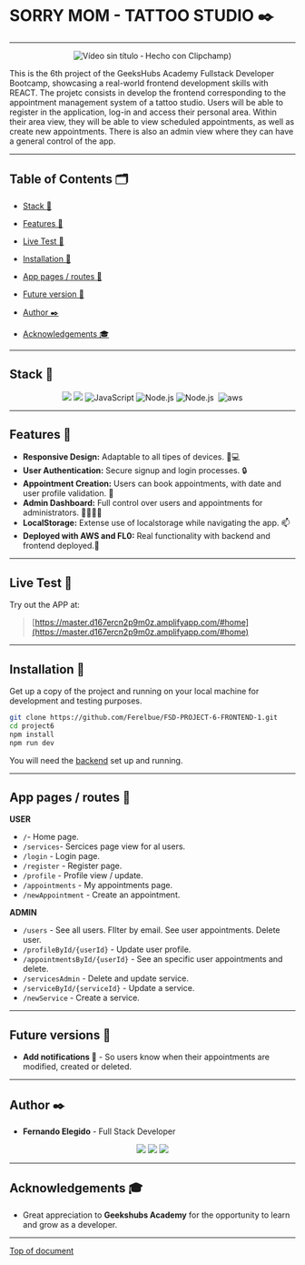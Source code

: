 # SORRY MOM - TATTOO STUDIO :black_nib:
---
<div align="center">

![Vídeo sin título ‐ Hecho con Clipchamp](https://github.com/Ferelbue/FSD-PROJECT-6-FRONTEND-1/assets/154675938/25855805-de0c-410c-835a-ebc9ffa052fd))

 </div>

This is the 6th project of the GeeksHubs Academy Fullstack Developer Bootcamp, showcasing a real-world frontend development skills with REACT.
The projetc consists in develop the frontend corresponding to the appointment management system of a tattoo studio.
Users will be able to register in the application, log-in and access their personal area.
Within their area view, they will be able to view scheduled appointments, as well as create new appointments.
There is also an admin view where they can have a general control of the app.

---

## Table of Contents 🗂️

- [Stack 🔧](#stack-wrench)
- [Features 🌟](#features-star2)
- [Live Test 📡](#live-deployment-satellite)
- [Installation 🚀](#installation-rocket)
- [App pages / routes 📑](#app-pages--routes-)

- [Future version 🔮](#future-versions-crystal_ball)
- [Author ✒️](#author-black_nib)
- [Acknowledgements 🎓](#acknowledgements-mortar_board)

---

## Stack :wrench:

<div align="center">
<img src="https://img.shields.io/badge/-React-61DAFB?style=for-the-badge&logo=react&logoColor=black">
<img src="https://img.shields.io/badge/-Vite-747bff?style=for-the-badge&logo=vite&logoColor=white">
<img src="https://img.shields.io/badge/JavaScript-E5E104?style=for-the-badge&logo=javascript&logoColor=black" alt="JavaScript" />
<img src="https://img.shields.io/badge/Node.js-339933?style=for-the-badge&logo=node.js&logoColor=white" alt="Node.js" />
<img src="https://img.shields.io/badge/bootstrap-8011F5?style=for-the-badge&logo=bootstrap&logoColor=white" alt="Node.js" />
<img src="https://img.shields.io/badge/{/}  fl0-0B615E?style=for-the-badge&logo=&logoColor=white" alt="" />
<img src="https://img.shields.io/badge/AWS-F39C12?style=for-the-badge&logo=amazon&logoColor=white" alt="aws" />
 </div>

---

## Features :star2:

- **Responsive Design:** Adaptable to all tipes of devices. 📱💻
- **User Authentication:** Secure signup and login processes. 🔒
- **Appointment Creation:** Users can book appointments, with date and user profile validation. 📅
- **Admin Dashboard:** Full control over users and appointments for administrators. 👩‍💼👨‍💼
- **LocalStorage:** Extense use of localstorage while navigating the app. 📫
- **Deployed with AWS and FL0:** Real functionality with backend and frontend deployed.📡

---

## Live Test :satellite:

Try out the APP at:

> [https://master.d167ercn2p9m0z.amplifyapp.com/#home](https://master.d167ercn2p9m0z.amplifyapp.com/#home)

---

## Installation :rocket:

Get up a copy of the project and running on your local machine for development and testing purposes.

```sh
git clone https://github.com/Ferelbue/FSD-PROJECT-6-FRONTEND-1.git
cd project6
npm install
npm run dev
```

You will need the [backend](https://github.com/Ferelbue/FSD-PROJECT-4-BACKEND-1.git) set up and running.

---

## App pages / routes :bookmark_tabs:

**USER**

- `/`- Home page.
- `/services`- Sercices page view for al users.
- `/login` - Login page.
- `/register` - Register page.
- `/profile` - Profile view / update.
- `/appointments` - My appointments page.
- `/newAppointment` - Create an appointment.

**ADMIN**

- `/users` - See all users. FIlter by email. See user appointments. Delete user.
- `/profileById/{userId}` - Update user profile.
- `/appointmentsById/{userId}` - See an specific user appointments and delete.
- `/servicesAdmin` - Delete and update service.
- `/serviceById/{serviceId}` - Update a service.
- `/newService` - Create a service.

---

## Future versions :crystal_ball:

- **Add notifications 🔔** - So users know when their appointments are modified, created or deleted.

---

## Author :black_nib:

- **Fernando Elegido** - Full Stack Developer

<div align="center">
<a href="https://github.com/ferelbue" target="_blank"><img src="https://img.shields.io/badge/github-24292F?style=for-the-badge&logo=github&logoColor=white" target="_blank"></a> 
<a href = "mailto:ferelbue@gmail.com"><img src="https://img.shields.io/badge/Gmail-C6362C?style=for-the-badge&logo=gmail&logoColor=white" target="_blank"></a>
<a href="https://www.linkedin.com/in/fernando-elegido" target="_blank"><img src="https://img.shields.io/badge/-LinkedIn-%230077B5?style=for-the-badge&logo=linkedin&logoColor=white" target="_blank"></a> 
</div>

---

## Acknowledgements :mortar_board:

- Great appreciation to **Geekshubs Academy** for the opportunity to learn and grow as a developer.

---

[Top of document](#sorry-mom---tattoo-studio-black_nib)
